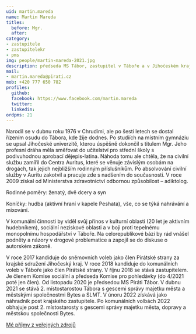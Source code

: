 ```yaml
---
uid: martin.mareda
name: Martin Mareda
titles:
  before: Mgr.
  after:
category:
- zastupitele
- zastupitelekr
- pms
img: people/martin-mareda-2021.jpg
description: předseda MS Tábor, zastupitel v Táboře a v Jihočeském kraji
mail:
- martin.mareda@pirati.cz
mob: +420 777 650 782
profiles:
  github:
  facebook:	https://www.facebook.com/martin.mareda
  twitter:
  linkedin:
ordpms: 21 
---
```


Narodil se v dubnu roku 1976 v Chrudimi, ale po šesti letech se dostal řízením osudu do Tábora, kde žije dodnes. Po studiích na místním gymnáziu se upsal Jihočeské univerzitě, kterou úspěšně dokončil s titulem Mgr. Jeho profesní dráha měla směřovat do učitelství pro střední školy s podivuhodnou aprobací dějepis-latina. Náhoda tomu ale chtěla, že na civilní službu zamířil do Centra Auritus, které se věnuje závislým osobám na drogách, tak jejich nejbližším rodinným příslušníkům. Po absolvování civilní služby v Auritu zakotvil a pracuje zde s nadšením do současnosti. V roce 2009 získal od Ministerstva zdravotnictví odbornou způsobilost – adiktolog.

Rodinné poměry: ženatý, dvě dcery a syn

Koníčky: hudba (aktivní hraní v kapele Peshata), vše, co se týká nahrávání a mixování.

V komunální činnosti by viděl svůj přínos v kulturní oblasti (20 let je aktivním hudebníkem), sociální neziskové oblasti a v boji proti tepelnému monopolnímu hospodářství v Táboře. Na celorepublikové bázi by rád vnášel podněty a názory v drogové problematice a zapojil se do diskuse o autorském zákoně.

V roce 2017 kandiduje do sněmovních voleb jako člen Pirátské strany za krajské sdružení Jihočeský kraj. V roce 2018 kandiduje do komunálních voleb v Táboře jako člen Pirátské strany. V říjnu 2018 se stává zastupitelem. Je členem Komise sociální a předseda Komise pro pohledávky (do 4/2021 poté jen člen). Od listopadu 2020 je předsedou MS Piráti Tábor. V dubnu 2021 se stává 2. místostarostou Tábora s gescemi správy majetku města a městskými společnostmi Bytes a SLMT. V únoru 2022 získává jako náhradník post krajského zastupitele.
Po komunálních volbách 2022 obhajuje post 2. místostarosty s gescemi správy majetku města, dopravy a městskou společnosti Bytes.

[Mé příjmy z veřejných zdrojů](https://nalodeni.pirati.cz/odmeny/martin.mareda)
